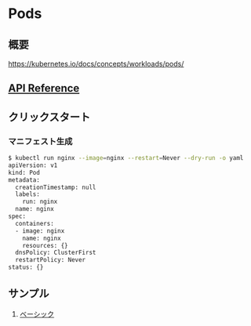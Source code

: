 # Pods

## 概要

<https://kubernetes.io/docs/concepts/workloads/pods/>

## [API Reference](https://kubernetes.io/docs/reference/generated/kubernetes-api/v1.16/#pod-v1-core)

## クリックスタート

### マニフェスト生成

```bash
$ kubectl run nginx --image=nginx --restart=Never --dry-run -o yaml
apiVersion: v1
kind: Pod
metadata:
  creationTimestamp: null
  labels:
    run: nginx
  name: nginx
spec:
  containers:
  - image: nginx
    name: nginx
    resources: {}
  dnsPolicy: ClusterFirst
  restartPolicy: Never
status: {}
```

## サンプル

1. [ベーシック](samples/basic.yaml)
